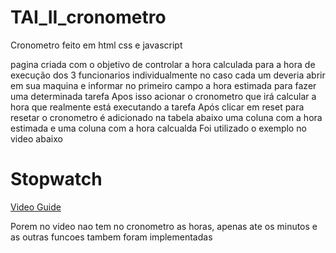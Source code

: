 # TAI_II_cronometro
Cronometro feito em html css e javascript 

pagina criada com o objetivo de controlar a hora calculada para a hora de execução dos 3 funcionarios
individualmente no caso
cada um deveria abrir em sua maquina e informar no primeiro campo a hora estimada para fazer uma determinada tarefa
Apos isso acionar o cronometro que irá calcular a hora que realmente está executando a tarefa
Após clicar em reset para resetar o cronometro é adicionado na tabela abaixo uma coluna com a hora estimada e uma coluna com a hora calcualda
Foi utilizado o exemplo no video abaixo
# Stopwatch
[Video Guide](https://youtu.be/fF-vtP3sjPc)

Porem no video nao tem no cronometro as horas, apenas ate os minutos
e as outras funcoes tambem foram implementadas

